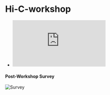 # Hi-C-workshop

 - ![Link to programme](https://github.com/GenomicsAotearoa/Hi-C-workshop/blob/main/Program/program_10-03-2021.pdf "Link to programme")

#### Post-Workshop Survey

![Survey](https://otago.au1.qualtrics.com/jfe/form/SV_0Di6qg3NxQDAst0 "Survey")
